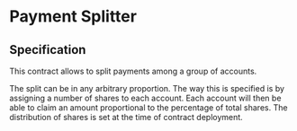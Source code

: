 # Payment Splitter

## Specification 

This contract allows to split payments among a group of accounts.

The split can be in any arbitrary proportion. The way this is specified is by assigning a number of shares to each account. Each account will then be able to claim an amount proportional to the percentage of total shares. The distribution of shares is set at the time of contract deployment.
